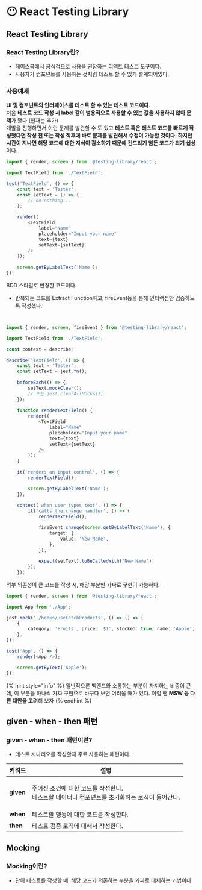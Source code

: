 # 😶 React Testing Library

## React Testing Library

### React Testing Library란?

* 페이스북에서 공식적으로 사용을 권장하는 리액트 테스트 도구이다.
* 사용자가 컴포넌트를 사용하는 것처럼 테스트 할 수 있게 설계되어있다.&#x20;

### 사용예제

**UI 및 컴포넌트의 인터페이스를 테스트 할 수 있는 테스트 코드이다.**\
처음 **테스트 코드 작성 시 label 같이 범용적으로 사용할 수 있는 값을 사용하지 않아 문제**가 됐다.(현재는 추가)\
개발을 진행하면서 이런 문제를 발견할 수 도 있고 **테스트 혹은 테스트 코드를 빠르게 작성했다면 작성 전 또는 작성 직후에 바로 문제를 발견해서 수정이 가능할 것이다. 하지만 시간이 지나면 해당 코드에 대한 지식이 감소하기 때문에 건드리기 힘든 코드가 되기 십상**이다.

```typescript
import { render, screen } from '@testing-library/react';

import TextField from './TextField';

test('TextField', () => {	
	const text = 'Tester';
	const setText = () => {
		// do nothing...
	};

	render((	
		<TextField
			label="Name"
			placeholder="Input your name"
			text={text}
			setText={setText}		
		/>
	));
	
	screen.getByLabelText('Name');
});

```

BDD 스타일로 변경한 코드이다.

* 반복되는 코드를 Extract Function하고, fireEvent등을 통해 인터랙션만 검증하도록 작성했다.

```typescript


import { render, screen, fireEvent } from '@testing-library/react';

import TextField from './TextField';

const context = describe;

describe('TextField', () => {
	const text = 'Tester';
	const setText = jest.fn();
	
	beforeEach(() => {
		setText.mockClear();
		// 또는 jest.clearAllMocks();	
	});
	
	function renderTextField() {
		render((
			<TextField
				label="Name"
				placeholder="Input your name"
				text={text}
				setText={setText}
			/>
		));
	}
	
	it('renders an input control', () => {
		renderTextField();

		screen.getByLabelText('Name');
	});
	
	context('when user types text', () => {	
		it('calls the change handler', () => {
			renderTextField();

			fireEvent.change(screen.getByLabelText('Name'), {
				target: {
					value: 'New Name',
				},
			});
	
			expect(setText).toBeCalledWith('New Name');
		});
	});
```

외부 의존성이 큰 코드를 작성 시, 해당 부분만 가짜로 구현이 가능하다.

```typescript
import { render, screen } from '@testing-library/react';

import App from './App';

jest.mock('./hooks/useFetchProducts', () => () => [
	{
		category: 'Fruits', price: '$1', stocked: true, name: 'Apple',
	},
]);

test('App', () => {
	render(<App />);

	screen.getByText('Apple');
});
```

{% hint style="info" %}
일반적으론 백엔드와 소통하는 부분이 차지하는 비중이 큰데, 이 부분을 하나씩 가짜 구현으로 바꾸다 보면 어려울 때가 있다. 이럴 땐 **MSW 등 다른 대안을 고려**해 보자
{% endhint %}

## given - when - then 패턴&#x20;

### given - when - then 패턴이란?

* 테스트 시나리오를 작성할때 주로 사용하는 패턴이다.

| 키워드        | 설명                                                              |
| ---------- | --------------------------------------------------------------- |
| **given**  | <p>주어진 조건에 대한 코드를 작성한다. <br>테스트할 데이터나 컴포넌트를 초기화하는 로직이 들어간다.</p> |
| **when**   | 테스트할 행동에 대한 코드를 작성한다.                                           |
| **then**   | 테스트 검증 로직에 대해서 작성한다.                                            |



## Mocking

### Mocking이란?

* 단위 테스트를 작성할 때, 해당 코드가 의존하는 부분을 가짜로 대체하는 기법이다&#x20;
